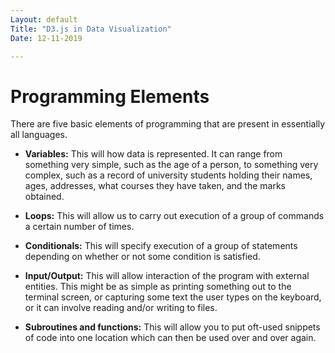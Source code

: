 ```yaml
---
Layout: default
Title: "D3.js in Data Visualization"
Date: 12-11-2019

---
```


# Programming Elements

There are five basic elements of programming that are present in essentially all languages.

- **Variables:** This will how data is represented. It can range from something very simple, such as the age of a person, to something very complex, such as a record of university students holding their names, ages, addresses, what courses they have taken, and the marks obtained.

- **Loops:** This will allow us to carry out execution of a group of commands a certain number of times.

- **Conditionals:** This will specify execution of a group of statements depending on whether or not some condition is satisfied.

- **Input/Output:** This will allow interaction of the program with external entities. This might be as simple as printing something out to the terminal screen, or capturing some text the user types on the keyboard, or it can involve reading and/or writing to files.

- **Subroutines and functions:** This will allow you to put oft-used snippets of code into one location which can then be used over and over again.
